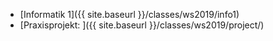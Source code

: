 * [Informatik 1]({{ site.baseurl }}/classes/ws2019/info1)
* [Praxisprojekt: ]({{ site.baseurl }}/classes/ws2019/project/)
